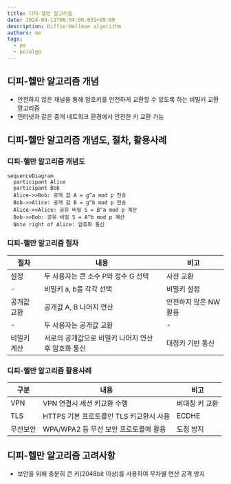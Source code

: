 ```yaml
---
title: 디피-헬만 알고리즘
date: 2024-08-11T00:54:00.631+09:00
description: Diffie-Hellman algorithm
authors: me
tags: 
  - pe
  - pe/algo 
---
```


## 디피-헬만 알고리즘 개념

- 안전하지 않은 채널을 통해 암호키를 안전하게 교환할 수 있도록 하는 비밀키 교환 알고리즘
- 인터넷과 같은 중개 네트워크 환경에서 안전한 키 교환 가능

## 디피-헬만 알고리즘 개념도, 절차, 활용사례

### 디피-헬만 알고리즘 개념도

```mermaid
sequenceDiagram
  participant Alice
  participant Bob
  Alice->>Bob: 공개 값 A = g^a mod p 전송
  Bob->>Alice: 공개 값 B = g^b mod p 전송
  Alice->>Alice: 공유 비밀 S = B^a mod p 계산
  Bob->>Bob: 공유 비밀 S = A^b mod p 계산
  Note right of Alice: 암호화 통신
```

### 디피-헬만 알고리즘 절차

| 절차 | 내용 | 비고 |
| --- | --- | --- |
| 설정 | 두 사용자는 큰 소수 P와 정수 G 선택 | 사전 교환 |
| - | 비밀키 a, b를 각각 선택 | 비밀키 설정 |
| 공개값 교환 | 공개값 A, B 나머지 연산 | 안전하지 않은 NW 활용 |
| - | 두 사용자는 공개값 교환 | - |
| 비밀키 계산 | 서로의 공개값으로 비밀키 나머지 연산 후 암호화 통신 | 대칭키 기반 통신 |

### 디피-헬만 알고리즘 활용사례

| 구분 | 내용 | 비고 |
| --- | --- | --- |
| VPN | VPN 연결시 세션 키교환 수행 | 비대칭 키 교환 |
| TLS | HTTPS 기본 프로토콜인 TLS 키교환시 사용 | ECDHE |
| 무선보안 | WPA/WPA2 등 무선 보안 프로토콜에 활용 | 도청 방지 |

## 디피-헬만 알고리즘 고려사항

- 보안을 위해 충분히 큰 키(2048bit 이상)를 사용하여 무차별 연산 공격 방지
